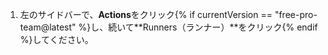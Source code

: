 1. 左のサイドバーで、**Actions**をクリック{% if currentVersion == "free-pro-team@latest" %}し、続いて**Runners（ランナー）**をクリック{% endif %}してください。
